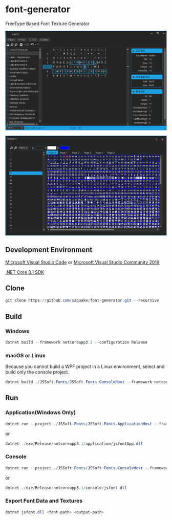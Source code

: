 # font-generator

FreeType Based Font Texture Generator

![main](./image01.png)

![preview](./image02.png)

## Development Environment

[Microsoft Visual Studio Code](https://code.visualstudio.com/) or [Microsoft Visual Studio Community 2019](https://visualstudio.microsoft.com/ko/downloads/)

[.NET Core 3.1 SDK](https://dotnet.microsoft.com/download/dotnet-core/3.1)

## Clone

```powershell
git clone https://github.com/s2quake/font-generator.git --recursive
```

## Build

### Windows

```powershell
dotnet build --framework netcoreapp3.1 --configuration Release
```

### macOS or Linux

Because you cannot build a WPF project in a Linux environment, select and build only the console project.

```powershell
dotnet build ./JSSoft.Fonts/JSSoft.Fonts.ConsoleHost --framework netcoreapp3.1 --configuration Release
```

## Run

### Application(Windows Only)

```powershell
dotnet run --project ./JSSoft.Fonts/JSSoft.Fonts.ApplicationHost --framework netcoreapp3.1 --configuration Release
```

or

```powershell
dotnet ./exe/Release/netcoreapp3.1/application/jsfontApp.dll
```

### Console

```powershell
dotnet run --project ./JSSoft.Fonts/JSSoft.Fonts.ConsoleHost --framework netcoreapp3.1 --configuration Release
```

or

```powershell
dotnet ./exe/Release/netcoreapp3.1/console/jsfont.dll
```

### Export Font Data and Textures

```powershell
dotnet jsfont.dll <font-path> <output-path>
```
